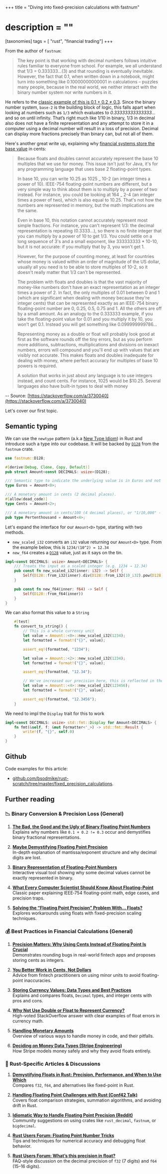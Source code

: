 +++
title = "Diving into fixed-precision calculations with fastnum"
# description = ""


[taxonomies]
tags = [ "rust", "financial trading"] 
+++

From the author of `fastnum`:

> The key point is that working with decimal numbers follows intuitive rules familiar to everyone from school. For example, we all understand that 1/3 = 0.333333...(3) and that rounding is eventually inevitable. However, the fact that 0.1, when written down in a notebook, might turn into something like 0.10000000000001 in calculations – puzzles many people, because in the real world, we neither interact with the binary number system nor write numbers in it.

He refers to the [classic example of this is 0.1 + 0.2 ≠ 0.3][1]. Since the binary number system, `base-2` is the building block of logic, this falls apart when looking at numbers such as `1/3` which evaluates to _0.33333333333333_… and so on until infinity. That’s right much like 1/10 in binary, 1/3 in decimal also does not have a finite representation and any attempt to store it in a computer using a decimal number will result in a loss of precision. Decimal can display more fractions precisely than binary can, but not all of them.

Here's another great write up, explaining why [financial systems store the base value][6] in cents:

> Because floats and doubles cannot accurately represent the base 10 multiples that we use for money. This issue isn't just for Java, it's for any programming language that uses base 2 floating-point types.
>
> In base 10, you can write 10.25 as 1025 _ 10-2 (an integer times a power of 10). IEEE-754 floating-point numbers are different, but a very simple way to think about them is to multiply by a power of two instead. For instance, you could be looking at 164 _ 2-4 (an integer times a power of two), which is also equal to 10.25. That's not how the numbers are represented in memory, but the math implications are the same.
>
> Even in base 10, this notation cannot accurately represent most simple fractions. For instance, you can't represent 1/3: the decimal representation is repeating (0.3333...), so there is no finite integer that you can multiply by a power of 10 to get 1/3. You could settle on a long sequence of 3's and a small exponent, like 333333333 \* 10-10, but it is not accurate: if you multiply that by 3, you won't get 1.
>
> However, for the purpose of counting money, at least for countries whose money is valued within an order of magnitude of the US dollar, usually all you need is to be able to store multiples of 10-2, so it doesn't really matter that 1/3 can't be represented.
>
> The problem with floats and doubles is that the vast majority of money-like numbers don't have an exact representation as an integer times a power of 2. In fact, the only multiples of 0.01 between 0 and 1 (which are significant when dealing with money because they're integer cents) that can be represented exactly as an IEEE-754 binary floating-point number are 0, 0.25, 0.5, 0.75 and 1. All the others are off by a small amount. As an analogy to the 0.333333 example, if you take the floating-point value for 0.01 and you multiply it by 10, you won't get 0.1. Instead you will get something like 0.099999999786...
>
> Representing money as a double or float will probably look good at first as the software rounds off the tiny errors, but as you perform more additions, subtractions, multiplications and divisions on inexact numbers, errors will compound and you'll end up with values that are visibly not accurate. This makes floats and doubles inadequate for dealing with money, where perfect accuracy for multiples of base 10 powers is required.
>
> A solution that works in just about any language is to use integers instead, and count cents. For instance, 1025 would be $10.25. Several languages also have built-in types to deal with money

-- Source: [https://stackoverflow.com/a/3730040](https://stackoverflow.com/a/3730040)

Let's cover our first topic.

## Semantic typing

We can use the `newtype` pattern (a.k.a [New Type Idiom](https://doc.rust-lang.org/rust-by-example/generics/new_types.html)) in Rust and introduce such a type into our codebase. It will be backed by [`D128`](https://docs.rs/fastnum/0.2.10/fastnum/decimal/type.D128.html) from the `fastnum` crate.

```rust
use fastnum::D128;

#[derive(Debug, Clone, Copy, Default)]
pub struct Amount<const DECIMALS: usize>(D128);

/// Semantic type to indicate the underlying value is in Euros and not [`Cents`].
type Euros = Amount<0>;

/// A monetary amount in cents (2 decimal places).
#[allow(dead_code)]
type Cents = Amount<2>;

/// A monetary amount in cents/100 (4 decimal places), or "1/10,000" - hence the name.
pub type Pertenthousand = Amount<4>;
```

Let's expand the interface for our `Amount<D>` type, starting with two methods.

- `new_scaled_i32` converts an `i32` value returning our `Amount<D>` type. From the example below, this is `1234/(10^2) = 12.34`
- `new_f64` creates a [`D128`](https://docs.rs/fastnum/0.2.10/fastnum/decimal/type.D128.html) value, just as it says on the tin.

```rust
impl<const DECIMALS: usize> Amount<DECIMALS> {
    /// Treats the input as a scaled integer (e.g. 1234 → 12.34)
    pub const fn new_scaled_i32(inner: i32) -> Self {
        Self(D128::from_i32(inner).div(D128::from_i32(10_i32).pow(D128::from_usize(DECIMALS))))
    }

    pub const fn new_f64(inner: f64) -> Self {
        Self(D128::from_f64(inner))
    }
}
```

We can also format this value to a `String`

```rust
    #[test]
    fn convert_to_string() {
        // This is a whole currency unit
        let value = Amount::<0>::new_scaled_i32(1234);
        let formatted = format!("{}", value);

        assert_eq!(formatted, "1234");

        let value = Amount::<2>::new_scaled_i32(1234);
        let formatted = format!("{}", value);

        assert_eq!(formatted, "12.34");

        // We've increased our precision here, this is reflected in the formatted output
        let value = Amount::<4>::new_scaled_i32(123456);
        let formatted = format!("{}", value);

        assert_eq!(formatted, "12.3456");
    }
```

We need to impl the `Display` trait for this to work

```rust
impl<const DECIMALS: usize> std::fmt::Display for Amount<DECIMALS> {
    fn fmt(&self, f: &mut Formatter<'_>) -> std::fmt::Result {
        write!(f, "{}", self.0)
    }
}
```

## Github

Code examples for this article:

- [github.com/bsodmike/rust-scratch/tree/master/fixed_precision_calculations](https://github.com/bsodmike/rust-scratch/tree/master/fixed_precision_calculations).

## Further reading

### 📉 Binary Conversion & Precision Loss (General)

1. [**The Bad, the Good and the Ugly of Binary Floating Point Numbers**][1]  
   Explains why numbers like `0.1 + 0.2 != 0.3` occur and demystifies binary fractional representations.

2. [**Maybe Demystifying Floating Point Precision**][2]  
   In-depth explanation of mantissa/exponent structure and why decimal digits are lost.

3. [**Binary Representation of Floating-Point Numbers**][3]  
   Interactive visual tool showing why some decimal values cannot be exactly represented in binary.

4. [**What Every Computer Scientist Should Know About Floating-Point**][4]  
   Classic paper explaining IEEE‑754 floating-point math, edge cases, and precision traps.

5. [**Solving the “Floating Point Precision” Problem With... Floats?**][5]  
   Explores workarounds using floats with fixed-precision scaling techniques.

### 💰 Best Practices in Financial Calculations (General)

1. [**Precision Matters: Why Using Cents Instead of Floating Point Is Crucial**][6]  
   Demonstrates rounding bugs in real-world fintech apps and proposes storing cents as integers.

2. [**You Better Work in Cents, Not Dollars**][7]  
   Advice from fintech practitioners on using minor units to avoid floating-point inaccuracies.

3. [**Storing Currency Values: Data Types and Best Practices**][8]  
   Explains and compares floats, `Decimal` types, and integer cents with pros and cons.

4. [**Why Not Use Double or Float to Represent Currency?**][9]  
   High-voted StackOverflow answer with clear examples of float errors in currency math.

5. [**Handling Monetary Amounts**][10]  
   Overview of various ways to handle money in code, and their pitfalls.

6. [**Deciding on Money Data Types (Stripe Engineering)**][11]  
   How Stripe models money safely and why they avoid floats entirely.

### 🦀 Rust-Specific Articles & Discussions

1. [**Demystifying Floats in Rust: Precision, Performance, and When to Use Which**][12]  
   Compares `f32`, `f64`, and alternatives like fixed-point in Rust.

2. [**Handling Floating Point Challenges with Rust (Conf42 Talk)**][13]  
   Covers float comparison strategies, summation algorithms, and avoiding drift in Rust.

3. [**Idiomatic Way to Handle Floating Point Precision (Reddit)**][14]  
   Community suggestions on using crates like `rust_decimal`, `fastnum`, or `bigdecimal`.

4. [**Rust Users Forum: Floating Point Number Tricks**][15]  
   Tips and techniques for numerical accuracy and debugging float behavior.

5. [**Rust Users Forum: What’s this precision in float?**][16]  
   FAQ-style discussion on the decimal precision of `f32` (7 digits) and `f64` (15–16 digits).

[1]: https://medium.com/@jlabath/the-bad-the-good-and-the-ugly-of-binary-floating-point-numbers-5bee8f693ebc "The Bad, the Good and the Ugly of Binary Floating Point Numbers"
[2]: https://blog.demofox.org/2017/07/31/maybe-demystifying-floating-point-precision "Maybe Demystifying Floating Point Precision"
[3]: https://trekhleb.dev/blog/2021/binary-representation-of-floating-point-numbers "Binary Representation of Floating-Point Numbers"
[4]: https://docs.oracle.com/cd/E19957-01/806-3568/ncg_goldberg.html "What Every Computer Scientist Should Know About Floating-Point"
[5]: https://dev.to/voliva/solving-the-floating-point-precision-problem-with-floats-4369 "Solving the “Floating Point Precision” Problem With... Floats?"
[6]: https://www.pullrequest.com/blog/precision-matters-why-using-cents-instead-of-floating-point-for-transaction-amounts-is-crucial "Precision Matters: Why Using Cents Instead of Floating Point Is Crucial"
[7]: https://blog.agentrisk.com/you-better-work-in-cents-not-dollars-f41884f7ae0b "You Better Work in Cents, Not Dollars"
[8]: https://cardinalby.github.io/blog/posts/storing-currency-values-data-types-best-practices "Storing Currency Values: Data Types and Best Practices"
[9]: https://stackoverflow.com/questions/3730019/why-not-use-double-or-float-to-represent-currency "Why Not Use Double or Float to Represent Currency?"
[10]: https://medium.com/@leon.klinkea/handling-monetary-amounts-7393e0d77ac7 "Handling Monetary Amounts"
[11]: https://stripe.com/blog/money-data-types "Deciding on Money Data Types (Stripe Engineering)"
[12]: https://medium.com/@murataslan1/demystifying-floats-in-rust-precision-performance-and-when-to-use-which-9a3ced352288 "Demystifying Floats in Rust: Precision, Performance, and When to Use Which"
[13]: https://www.conf42.com/Rustlang_2023_Prabhat_handling_floating_point_challenges "Handling Floating Point Challenges with Rust (Conf42 Talk)"
[14]: https://www.reddit.com/r/learnrust/comments/z5745e/idiomatic_way_to_handle_floating_point_precision "Idiomatic Way to Handle Floating Point Precision (Reddit)"
[15]: https://users.rust-lang.org/t/floating-point-number-tricks/52048 "Rust Users Forum: Floating Point Number Tricks"
[16]: https://users.rust-lang.org/t/whats-this-precision-in-float/102430 "Rust Users Forum: What’s this precision in float?"

